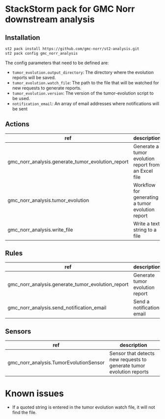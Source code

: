 # StackStorm pack for GMC Norr downstream analysis

## Installation

```bash
st2 pack install https://github.com/gmc-norr/st2-analysis.git
st2 pack config gmc_norr_analysis
```

The config parameters that need to be defined are:

- `tumor_evolution.output_directory`: The directory where the evolution reports will be saved.
- `tumor_evolution.watch_file`: The path to the file that will be watched for new requests to generate reports.
- `tumor_evolution.version`: The version of the tumor-evolution script to be used.
- `notification_email`: An array of email addresses where notifications will be sent

## Actions

ref                                               | description
--------------------------------------------------|------------------------------------------
gmc_norr_analysis.generate_tumor_evolution_report | Generate a tumor evolution report from an Excel file
gmc_norr_analysis.tumor_evolution                 | Workflow for generating a tumor evolution report
gmc_norr_analysis.write_file                      | Write a text string to a file

## Rules

ref                                               | description
--------------------------------------------------|---------------------------------
gmc_norr_analysis.generate_tumor_evolution_report | Generate tumor evolution report
gmc_norr_analysis.send_notification_email         | Send a notification email

## Sensors

ref                                               | description
--------------------------------------------------|---------------------------------
gmc_norr_analysis.TumorEvolutionSensor            | Sensor that detects new requests to generate tumor evolution reports

# Known issues

- If a quoted string is entered in the tumor evolution watch file, it will not find the file.
